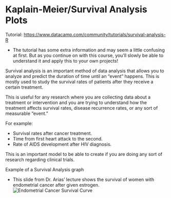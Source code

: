 # Kaplain-Meier/Survival Analysis Plots

Tutorial: https://www.datacamp.com/community/tutorials/survival-analysis-R
- The tutorial has some extra information and may seem a little confusing at first. But as you continue on with this course, you’ll slowly be able to understand it and apply this to your own projects!

Survival analysis is an important method of data analysis that allows you to analyze and predict the duration of time until an “event” happens. This is mostly used to study the survival rates of patients after they receive a certain treatment.

This is useful for any research where you are collecting data about a treatment or intervention and you are trying to understand how the treatment affects survival rates, disease recurrence rates, or any sort of measurable “event.” 

For example:
- Survival rates after cancer treatment.
- Time from first heart attack to the second.
- Rate of AIDS development after HIV diagnosis.

This is an important model to be able to create if you are doing any sort of research regarding clinical trials. 
<Br/>

Example of a Survival Analysis graph 
- This slide from Dr. Arias’ lecture shows the survival of women with endometrial cancer after given estrogen.
![Endometrial Cancer Survival Curve](https://raw.githubusercontent.com/guillaumekugener/mcsig/master/demos/km_survivial_curves/Endometrial%20Cancer%20Survival%20Curve.png)
